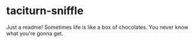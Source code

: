 # taciturn-sniffle
Just a readme!
Sometimes life is like a box of chocolates.
You never know what you're gonna get.
